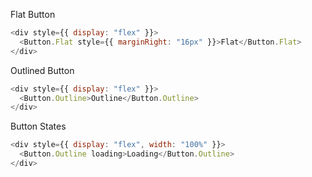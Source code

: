 Flat Button

```js
<div style={{ display: "flex" }}>
  <Button.Flat style={{ marginRight: "16px" }}>Flat</Button.Flat>
</div>
```

Outlined Button

```js
<div style={{ display: "flex" }}>
  <Button.Outline>Outline</Button.Outline>
</div>
```

Button States

```js
<div style={{ display: "flex", width: "100%" }}>
  <Button.Outline loading>Loading</Button.Outline>
</div>
```
